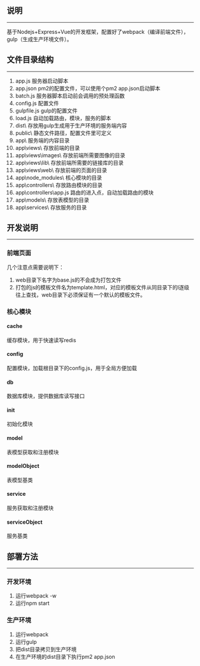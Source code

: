 ## 说明
---
基于Nodejs+Express+Vue的开发框架，配置好了webpack（编译前端文件），gulp（生成生产环境文件）。

## 文件目录结构
---
1. app.js 服务器启动脚本
2. app.json pm2的配置文件，可以使用个pm2 app.json启动脚本
3. batch.js 服务器脚本启动前会调用的预处理函数
4. config.js 配置文件
5. gulpfile.js gulp的配置文件
6. load.js 自动加载路由，模块，服务的脚本
7. dist\ 存放用gulp生成用于生产环境的服务端内容
8. public\ 静态文件路径，配置文件里可定义
9. app\ 服务端的内容目录
10. app\views\ 存放前端的目录
11. app\views\images\ 存放前端所需要图像的目录
12. app\views\lib\ 存放前端所需要的链接库的目录
13. app\views\web\ 存放前端的页面的目录
14. app\node_modules\ 核心模块的目录
15. app\controllers\ 存放路由模块的目录
16. app\controllers\app.js 路由的进入点，自动加载路由的模块
17. app\models\ 存放表模型的目录
18. app\services\ 存放服务的目录

## 开发说明
---
### 前端页面
几个注意点需要说明下：
1. web目录下名字为base.js的不会成为打包文件
2. 打包的js的模板文件名为template.html，对应的模板文件从同目录下的l逐级往上查找，web目录下必须保证有一个默认的模板文件。

### 核心模块
#### cache
缓存模块，用于快速读写redis
#### config
配置模块，加载根目录下的config.js，用于全局方便加载
#### db
数据库模块，提供数据库读写接口
#### init
初始化模块
#### model
表模型获取和注册模块
#### modelObject
表模型基类
#### service
服务获取和注册模块
#### serviceObject
服务基类

## 部署方法
---
### 开发环境
1. 运行webpack -w
2. 运行npm start
### 生产环境
1. 运行webpack
2. 运行gulp
3. 把dist目录拷贝到生产环境
4. 在生产环境的dist目录下执行pm2 app.json